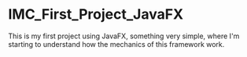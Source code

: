 # IMC_First_Project_JavaFX
This is my first project using JavaFX, something very simple, where I'm starting to understand how the mechanics of this framework work.

